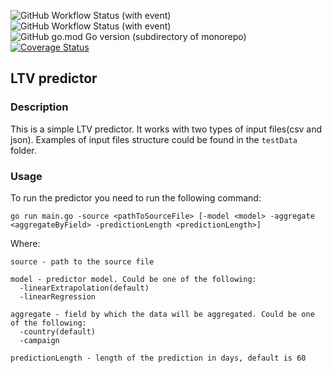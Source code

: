 ![GitHub Workflow Status (with event)](https://img.shields.io/github/actions/workflow/status/pklimuk/ltv-predictor/ci.yml)
![GitHub Workflow Status (with event)](https://img.shields.io/github/actions/workflow/status/pklimuk/ltv-predictor/codeql.yml?label=codeQL)
![GitHub go.mod Go version (subdirectory of monorepo)](https://img.shields.io/github/go-mod/go-version/pklimuk/ltv-predictor)
[![Coverage Status](https://coveralls.io/repos/github/pklimuk/ltv-predictor/badge.svg?branch=main)](https://coveralls.io/github/pklimuk/ltv-predictor?branch=main)

LTV predictor
---
### Description
This is a simple LTV predictor. It works with two types of input files(csv and json). Examples of input files structure could be found in the `testData` folder.

### Usage
To run the predictor you need to run the following command:
```
go run main.go -source <pathToSourceFile> [-model <model> -aggregate <aggregateByField> -predictionLength <predictionLength>]
```
Where:
```
source - path to the source file
```
```
model - predictor model. Could be one of the following: 
  -linearExtrapolation(default)
  -linearRegression
```
```
aggregate - field by which the data will be aggregated. Could be one of the following: 
  -country(default)
  -campaign
```
```
predictionLength - length of the prediction in days, default is 60
```